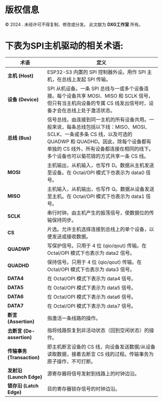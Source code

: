 # 版权信息

© 2024 . 未经许可不得复制、修改或分发。 此文献为 **DXG工作室**  所有。

# 下表为SPI主机驱动的相关术语:
| **术语**        | **定义**                                                                                                                                   |
|-----------------|--------------------------------------------------------------------------------------------------------------------------------------------|
| **主机 (Host)**  | ESP32-S3 内置的 SPI 控制器外设。用作 SPI 主机，在总线上发起 SPI 传输。                                                                      |
| **设备 (Device)**| SPI 从机设备。一条 SPI 总线与一或多个设备连接。每个设备共享 MOSI、MISO 和 SCLK 信号，但只有当主机向设备的专属 CS 线发出信号时，设备才会在总线上处于激活状态。|
| **总线 (Bus)**   | 信号总线，由连接到同一主机的所有设备共用。一般来说，每条总线包括以下线：MISO、MOSI、SCLK、一条或多条 CS 线，以及可选的 QUADWP 和 QUADHD。因此，除每个设备都有单独的 CS 线外，所有设备都连接在相同的线下。多个设备也可以菊花链的方式共享一条 CS 线。|
| **MOSI**         | 主机输出，从机输入，也写作 D。数据从主机发送至设备。在 Octal/OPI 模式下也表示为 data0 信号。                                            |
| **MISO**         | 主机输入，从机输出，也写作 Q。数据从设备发送至主机。在 Octal/OPI 模式下也表示为 data1 信号。                                            |
| **SCLK**         | 串行时钟。由主机产生的振荡信号，使数据位的传输保持同步。                                                                                 |
| **CS**           | 片选。允许主机选择连接到总线上的单个设备，以便发送或接收数据。                                                                             |
| **QUADWP**       | 写保护信号。只用于 4 位 (qio/qout) 传输。在 Octal/OPI 模式下也表示为 data2 信号。                                                        |
| **QUADHD**       | 保持信号。只用于 4 位 (qio/qout) 传输。在 Octal/OPI 模式下也表示为 data3 信号。                                                        |
| **DATA4**        | 在 Octal/OPI 模式下表示为 data4 信号。                                                                                                    |
| **DATA5**        | 在 Octal/OPI 模式下表示为 data5 信号。                                                                                                    |
| **DATA6**        | 在 Octal/OPI 模式下表示为 data6 信号。                                                                                                    |
| **DATA7**        | 在 Octal/OPI 模式下表示为 data7 信号。                                                                                                    |
| **断言 (Assertion)** | 指激活一条线路的操作。                                                                                                               |
| **去断言 (De-assertion)** | 指将线路恢复到非活动状态（回到空闲状态）的操作。                                                                               |
| **传输事务 (Transaction)** | 即主机断言设备的 CS 线，向设备发送数据/从设备读取数据，接着去断言 CS 线的过程。传输事务为原子操作，不可打断。                   |
| **发射沿 (Launch Edge)**  | 源寄存器将信号发射到线路上的时钟边沿。                                                                                          |
| **锁存沿 (Latch Edge)**   | 目的寄存器锁存信号的时钟边沿。                                                                                                  |
